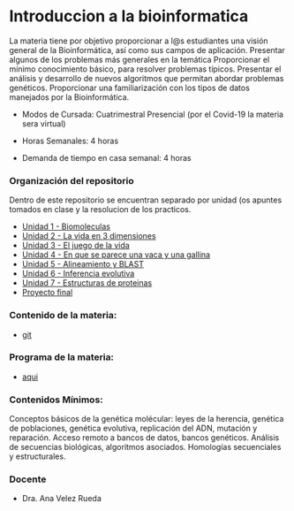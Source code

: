 # Introduccion a la bioinformatica

La materia tiene por objetivo proporcionar a l@s estudiantes  una visión general de la Bioinformática, así como sus campos de aplicación. Presentar algunos de los problemas más generales en la temática
Proporcionar el mínimo conocimiento básico, para resolver problemas típicos.
Presentar el análisis y desarrollo de nuevos algoritmos que permitan abordar problemas genéticos.
Proporcionar una familiarización con los tipos de datos manejados por la Bioinformática.

- Modos de Cursada: Cuatrimestral Presencial (por el Covid-19 la materia sera virtual)

- Horas Semanales: 4 horas

- Demanda de tiempo en casa semanal: 4 horas

### Organización del repositorio

Dentro de este repositorio se encuentran separado por unidad (os apuntes tomados en clase y la resolucion de los practicos. 

- [Unidad 1 - Biomoleculas](https://github.com/wisaku/Bioinformatica-UNQ/tree/master/TP1_Introductorio)
- [Unidad 2 - La vida en 3 dimensiones](https://github.com/wisaku/Bioinformatica-UNQ/tree/master/TP2_LaVidaEnTresDimensiones)
- [Unidad 3 - El juego de la vida](https://github.com/wisaku/Bioinformatica-UNQ/tree/master/TP3_ElJuegoDeLaVida)
- [Unidad 4 - En que se parece una vaca y una gallina](https://github.com/wisaku/Bioinformatica-UNQ/tree/master/TP4_EnQueSePareceUnaVacaYUnaGallina)
- [Unidad 5 - Alineamiento y BLAST](https://github.com/wisaku/Bioinformatica-UNQ/tree/master/TP5_AlineamientYBlast/)
- [Unidad 6 - Inferencia evolutiva](https://github.com/wisaku/Bioinformatica-UNQ/tree/master/TP6_InferenciasEvolutivas)
- [Unidad 7 - Estructuras de proteinas](https://github.com/wisaku/Bioinformatica-UNQ/tree/master/TP7_EstructuraDeProteinas)
- [Proyecto final](https://github.com/wisaku/Bioinformatica-UNQ/tree/master/TP_Final)

### Contenido de la materia:
- [git](https://github.com/AJVelezRueda/Bioinfo_UNQ)

### Programa de la materia:

- [aqui](http://cpi.blog.unq.edu.ar/wp-content/uploads/sites/14/2020/08/2019-Procesos-Informaticos_Introduccion_a_la_Bioinformatica-CD.pdf)

### Contenidos Mínimos:

Conceptos básicos de la genética molécular: leyes de la herencia, genética de poblaciones, genética evolutiva, replicación del ADN, mutación y reparación.
Acceso remoto a bancos de datos, bancos genéticos.
Análisis de secuencias biológicas, algoritmos asociados.
Homologías secuenciales y estructurales.

### Docente

- Dra. Ana Velez Rueda
